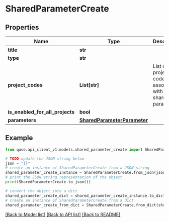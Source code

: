# SharedParameterCreate


## Properties

Name | Type | Description | Notes
------------ | ------------- | ------------- | -------------
**title** | **str** |  | 
**type** | **str** |  | 
**project_codes** | **List[str]** | List of project codes to associate with this shared parameter | [optional] 
**is_enabled_for_all_projects** | **bool** |  | 
**parameters** | [**SharedParameterParameter**](SharedParameterParameter.md) |  | 

## Example

```python
from qase.api_client_v1.models.shared_parameter_create import SharedParameterCreate

# TODO update the JSON string below
json = "{}"
# create an instance of SharedParameterCreate from a JSON string
shared_parameter_create_instance = SharedParameterCreate.from_json(json)
# print the JSON string representation of the object
print(SharedParameterCreate.to_json())

# convert the object into a dict
shared_parameter_create_dict = shared_parameter_create_instance.to_dict()
# create an instance of SharedParameterCreate from a dict
shared_parameter_create_from_dict = SharedParameterCreate.from_dict(shared_parameter_create_dict)
```
[[Back to Model list]](../README.md#documentation-for-models) [[Back to API list]](../README.md#documentation-for-api-endpoints) [[Back to README]](../README.md)



